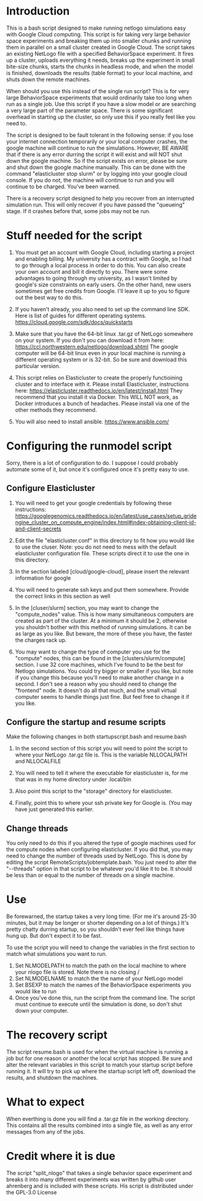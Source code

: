 # Introduction

This is a bash script designed to make running netlogo simulations easy with Google Cloud computing.  This script is for taking very large behavior space experiments and breaking them up into smaller chunks and running them in parallel on a small cluster created in Google Cloud. The script takes an existing NetLogo file with a specified BehaviorSpace experiment. It fires up a cluster, uploads everything it needs, breaks up the experiment in small bite-size chunks, starts the chunks in headless mode, and when the model is finished, downloads the results (table format) to your local machine, and shuts down the remote machines.

When should you use this instead of the single run script?  This is for very large BehaviorSpace experiments that would ordinarily take too long when run as a single job. Use this script if you have a slow model or are searching a very large part of the parameter space. There is some significant overhead in starting up the cluster, so only use this if you really feel like you need to.

The script is designed to be fault tolerant in the following sense: if you lose your internet connection temporarily or your local computer crashes, the google machine will continue to run the simulations.  However, BE AWARE that if there is any error durring the script it will exist and will NOT shut down the google machine. So if the script exists on error, please be sure and shut down the google machine manually.  This can be done with the command "elasticluster stop slurm" or by logging into your google cloud console. If you do not, the machine will continue to run and you will continue to be charged.  You've been warned.

There is a recovery script designed to help you recover from an interrupted simulation run.  This will only recover if you have passed the "queueing" stage.  If it crashes before that, some jobs may not be run.

# Stuff needed for the script

1. You must get an account with Google Cloud, including starting a project and enabling billing. My university has a contract with Google, so I had to go through a local process in order to do this. You can also create your own account and bill it directly to you.  There were some advantages to going through my university, as I wasn't limited by google's size constraints on early users. On the other hand, new users sometimes get free credits from Google.  I'll leave it up to you to figure out the best way to do this.

2. If you haven't already, you also need to set up the command line SDK.  Here is list of guides for different operating systems. https://cloud.google.com/sdk/docs/quickstarts

3. Make sure that you have the 64-bit linux .tar.gz of NetLogo somewhere on your system.  If you don't you can download it from here: https://ccl.northwestern.edu/netlogo/download.shtml  The google computer will be 64-bit linux even in your local machine is running a different operating system or is 32-bit.  So be sure and download this particular version.

4. This script relies on Elasticluster to create the properly functioining cluster and to interface with it.  Please install Elasticluster, instructions here: https://elasticluster.readthedocs.io/en/latest/install.html  They recommend that you install it via Docker.  This WILL NOT work, as Docker introduces a bunch of headaches.  Please install via one of the other methods they recommend.  

5. You will also need to install ansible.  https://www.ansible.com/

# Configuring the runmodel script

Sorry, there is a lot of configuration to do.  I suppose I could probably automate some of it, but once it's configured once it's pretty easy to use. 

## Configure Elasticluster

1. You will need to get your google credentials by following these instructions: https://googlegenomics.readthedocs.io/en/latest/use_cases/setup_gridengine_cluster_on_compute_engine/index.html#index-obtaining-client-id-and-client-secrets

2. Edit the file "elasticluster.conf" in this directory to fit how you would like to use the cluser. Note: you do not need to mess with the default elasticluster configuration file. These scripts direct it to use the one in this directory.

3. In the section labeled \[cloud/google-cloud\], please insert the relevant information for google

4. You will need to generate ssh keys and put them somewhere.  Provide the correct links in this section as well

5. In the \[cluser/slurm\] section, you may want to change the "compute_nodes" value.  This is how many simultaneous computers are created as part of the cluster.  At a minimum it should be 2, otherwise you shouldn't bother with this method of running simulations.  It can be as large as you like.  But beware, the more of these you have, the faster the charges rack up.

6. You may want to change the type of computer you use for the "compute" nodes, this can be found in the \[clusters/slurm/compute\] section.  I use 32 core machines, which I've found to be the best for Netlogo simulations. You could try bigger or smaller if you like, but note if you change this because you'll need to make another change in a second.  I don't see a reason why you should need to change the "frontend" node.  It doesn't do all that much, and the small virtual computer seems to handle things just fine.  But feel free to change it if you like.

## Configure the startup and resume scripts

Make the following changes in both startupscript.bash and resume.bash

1. In the second section of this script you will need to point the script to where your NetLogo .tar.gz file is.  This is the variable NLLOCALPATH and NLLOCALFILE

2. You will need to tell it where the executable for elasticluster is, for me that was in my home directory under .local/bin

3. Also point this script to the "storage" directory for elasticluster. 

4. Finally, point this to where your ssh private key for Google is.  (You may have just generated this earlier.


## Change threads

You only need to do this if you altered the type of google machines used for the compute nodes when configuring elasticluster.  If you did that, you may need to change the number of threads used by NetLogo. This is done by editing the script RemoteScripts/jobtemplate.bash.  You just need to alter the "--threads" option in that script to be whatever you'd like it to be.  It should be less than or equal to the number of threads on a single machine.

# Use

Be forewarned, the startup takes a very long time.  (For me it's around 25-30 minutes, but it may be longer or shorter depending on a lot of things.) It's pretty chatty durring startup, so you shouldn't ever feel like things have hung up.  But don't expect it to be fast.

To use the script you will need to change the variables in the first section to match what simulations you want to run.
1. Set NLMODELPATH to match the path on the local machine to where your nlogo file is stored.  Note there is no closing /
2. Set NLMODELNAME to match the the name of your NetLogo model
3. Set BSEXP to match the names of the BehaviorSpace experiments you would like to run
4. Once you've done this, run the script from the command line.  The script must continue to execute until the simulation is done, so don't shut down your computer.


# The recovery script

The script resume.bash is used for when the virtual machine is running a job but for one reason or another the local script has stopped. Be sure and alter the relevant variables in this script to match your startup script before running it. It will try to pick up where the startup script left off, download the results, and shutdown the machines.

# What to expect

When everthing is done you will find a .tar.gz file in the working directory.  This contains all the results combined into a single file, as well as any error messages from any of the jobs.

# Credit where it is due

The script "split_nlogo" that takes a single behavior space experiment and breaks it into many different experiments was written by github user ahrenberg and is included with these scripts.  His script is distributed under the GPL-3.0 License
